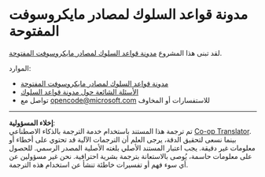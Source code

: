 <!--
CO_OP_TRANSLATOR_METADATA:
{
  "original_hash": "c06b12caf3c901eb3156e3dd5b0aea56",
  "translation_date": "2025-09-17T16:50:17+00:00",
  "source_file": "CODE_OF_CONDUCT.md",
  "language_code": "ar"
}
-->
# مدونة قواعد السلوك لمصادر مايكروسوفت المفتوحة

لقد تبنى هذا المشروع [مدونة قواعد السلوك لمصادر مايكروسوفت المفتوحة](https://opensource.microsoft.com/codeofconduct/).

الموارد:

- [مدونة قواعد السلوك لمصادر مايكروسوفت المفتوحة](https://opensource.microsoft.com/codeofconduct/)
- [الأسئلة الشائعة حول مدونة قواعد السلوك](https://opensource.microsoft.com/codeofconduct/faq/)
- تواصل مع [opencode@microsoft.com](mailto:opencode@microsoft.com) للاستفسارات أو المخاوف

---

**إخلاء المسؤولية**:  
تم ترجمة هذا المستند باستخدام خدمة الترجمة بالذكاء الاصطناعي [Co-op Translator](https://github.com/Azure/co-op-translator). بينما نسعى لتحقيق الدقة، يرجى العلم أن الترجمات الآلية قد تحتوي على أخطاء أو معلومات غير دقيقة. يجب اعتبار المستند الأصلي بلغته الأصلية المصدر الرسمي. للحصول على معلومات حاسمة، يُوصى بالاستعانة بترجمة بشرية احترافية. نحن غير مسؤولين عن أي سوء فهم أو تفسيرات خاطئة تنشأ عن استخدام هذه الترجمة.